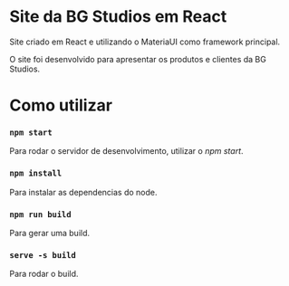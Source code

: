 # Site da BG Studios em React

Site criado em React e utilizando o MateriaUI como framework principal.

O site foi desenvolvido para apresentar os produtos e clientes da BG Studios.

# Como utilizar

### `npm start`

Para rodar o servidor de desenvolvimento, utilizar o *npm start*.


### `npm install`

Para instalar as dependencias do node.


### `npm run build`

Para gerar uma build.


### `serve -s build`

Para rodar o build.